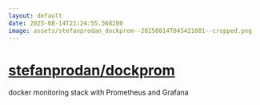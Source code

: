 ```yaml
---
layout: default
date: 2025-08-14T21:24:55.568280
image: assets/stefanprodan_dockprom--20250814T045421081--cropped.png
---
```


# [stefanprodan/dockprom](https://github.com/stefanprodan/dockprom)

docker monitoring stack with Prometheus and Grafana
